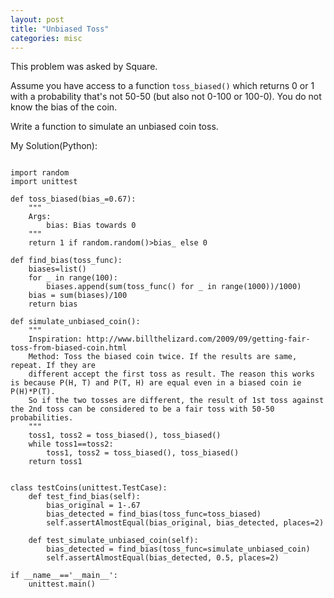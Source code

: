 ```yaml
---
layout: post
title: "Unbiased Toss"
categories: misc
---
```


This problem was asked by Square.

Assume you have access to a function `toss_biased()` which returns 0 or 1 with a probability that's not 50-50 (but also not 0-100 or 100-0). You do not know the bias of the coin.

Write a function to simulate an unbiased coin toss.


My Solution(Python):
```

import random
import unittest

def toss_biased(bias_=0.67):
    """
    Args:
        bias: Bias towards 0
    """
    return 1 if random.random()>bias_ else 0

def find_bias(toss_func):
    biases=list()
    for _ in range(100):
        biases.append(sum(toss_func() for _ in range(1000))/1000)
    bias = sum(biases)/100
    return bias

def simulate_unbiased_coin():
    """
    Inspiration: http://www.billthelizard.com/2009/09/getting-fair-toss-from-biased-coin.html
    Method: Toss the biased coin twice. If the results are same, repeat. If they are
    different accept the first toss as result. The reason this works is because P(H, T) and P(T, H) are equal even in a biased coin ie P(H)*P(T).
    So if the two tosses are different, the result of 1st toss against the 2nd toss can be considered to be a fair toss with 50-50 probabilities.
    """
    toss1, toss2 = toss_biased(), toss_biased()
    while toss1==toss2:
        toss1, toss2 = toss_biased(), toss_biased()
    return toss1


class testCoins(unittest.TestCase):
    def test_find_bias(self):
        bias_original = 1-.67
        bias_detected = find_bias(toss_func=toss_biased)
        self.assertAlmostEqual(bias_original, bias_detected, places=2)

    def test_simulate_unbiased_coin(self):
        bias_detected = find_bias(toss_func=simulate_unbiased_coin)
        self.assertAlmostEqual(bias_detected, 0.5, places=2)

if __name__=='__main__':
    unittest.main()
```
